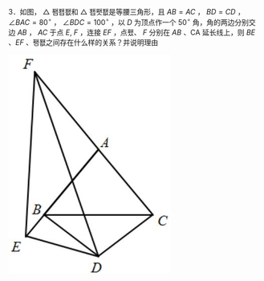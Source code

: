 3．如图， $\triangle$ 퐴퐵퐶和 $\triangle$ 퐵퐷퐶是等腰三角形，且 $A B = A C$ ， $B D = C D$ ， $\angle B A C = 8 0 ^ { \circ }$ ， $\angle B D C = 1 0 0 ^ { \circ }$ ，以 $D$ 为顶点作一个 $5 0 ^ { \circ }$ 角，角的两边分别交边 $A B$ ， $A C$ 于点 $E , ~ F$ ，连接 $E F$ ，点퐸、 $F$ 分别在 $A B$ 、CA 延长线上，则 $B E$ 、$E F$ 、퐹퐶之间存在什么样的关系？并说明理由

![](<../../qs_image_DB/专题1-1_一网打尽全等三角形模型_·十个模型（解析版）/c9ef06ae229e8ff90ef8e706696d41641bfcd766b06839087702f8aa6532c769.jpg>)
